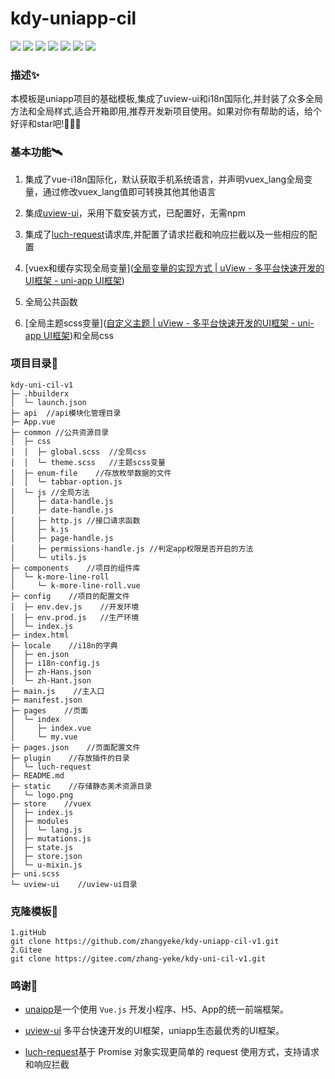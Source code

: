 # **kdy-uniapp-cil**

<img src="https://raster.shields.io/badge/uniapp-3.6+-2b9939?link=https://uniapp.dcloud.net.cn/">
<img src="https://raster.shields.io/badge/uview-1.8+-4aafff?link=https://v1.uviewui.com/">
<img src="https://raster.shields.io/badge/Vue-2.6+-4fc08d?logo=vue.js&link=https://v2.cn.vuejs.org/">
<img src="https://raster.shields.io/badge/Vuex-3.0+-4fc08d?logo=vue.js&link=https://v3.vuex.vuejs.org/zh/">
<img src="https://raster.shields.io/badge/VueI18n-8.2+-4fc08d?logo=vue.js&link=https://uniapp.dcloud.net.cn/tutorial/i18n.html#vue%E7%95%8C%E9%9D%A2%E5%92%8Cjs%E5%86%85%E5%AE%B9%E7%9A%84%E5%9B%BD%E9%99%85%E5%8C%96">
<img src="https://raster.shields.io/badge/luchRequest-3.0.4-263137?link=https://www.quanzhan.co/luch-request/guide/3.x/">
<img src="https://raster.shields.io/badge/sass-8.0+-cc6699?logo=Sass&link=https://www.sass.hk/">

### 描述✨

本模板是uniapp项目的基础模板,集成了uview-ui和i18n国际化,并封装了众多全局方法和全局样式,适合开箱即用,推荐开发新项目使用。如果对你有帮助的话，给个好评和star吧!🤞🤞🤞

### 基本功能🛰

1. 集成了vue-i18n国际化，默认获取手机系统语言，并声明vuex_lang全局变量，通过修改vuex_lang值即可转换其他其他语言

2. 集成[uview-ui](https://v1.uviewui.com/)，采用下载安装方式，已配置好，无需npm

3. 集成了[luch-request](https://www.quanzhan.co/luch-request/)请求库,并配置了请求拦截和响应拦截以及一些相应的配置

4. [vuex和缓存实现全局变量]([全局变量的实现方式 | uView - 多平台快速开发的UI框架 - uni-app UI框架](https://v1.uviewui.com/guide/globalVariable.html))

5. 全局公共函数

6. [全局主题scss变量]([自定义主题 | uView - 多平台快速开发的UI框架 - uni-app UI框架](https://v1.uviewui.com/guide/theme.html))和全局css

### 项目目录📁

```
kdy-uni-cil-v1
├─ .hbuilderx
│  └─ launch.json
├─ api  //api模块化管理目录
├─ App.vue
├─ common //公共资源目录
│  ├─ css
│  │  ├─ global.scss  //全局css
│  │  └─ theme.scss   //主题scss变量 
│  ├─ enum-file    //存放枚举数据的文件
│  │  └─ tabbar-option.js
│  └─ js //全局方法
│     ├─ data-handle.js
│     ├─ date-handle.js
│     ├─ http.js //接口请求函数
│     ├─ k.js
│     ├─ page-handle.js
│     ├─ permissions-handle.js //判定app权限是否开启的方法
│     └─ utils.js
├─ components    //项目的组件库
│  └─ k-more-line-roll
│     └─ k-more-line-roll.vue
├─ config    //项目的配置文件
│  ├─ env.dev.js    //开发环境
│  ├─ env.prod.js   //生产环境 
│  └─ index.js
├─ index.html
├─ locale    //i18n的字典
│  ├─ en.json
│  ├─ i18n-config.js
│  ├─ zh-Hans.json
│  └─ zh-Hant.json
├─ main.js    //主入口
├─ manifest.json    
├─ pages    //页面
│  └─ index
│     ├─ index.vue
│     └─ my.vue
├─ pages.json    //页面配置文件
├─ plugin    //存放插件的目录
│  └─ luch-request
├─ README.md    
├─ static    //存储静态美术资源目录
│  └─ logo.png
├─ store    //vuex
│  ├─ index.js
│  ├─ modules
│  │  └─ lang.js
│  ├─ mutations.js
│  ├─ state.js
│  ├─ store.json
│  └─ u-mixin.js   
├─ uni.scss
└─ uview-ui    //uview-ui目录
```

### 克隆模板🦕

```
1.gitHub
git clone https://github.com/zhangyeke/kdy-uniapp-cil-v1.git
2.Gitee
git clone https://gitee.com/zhang-yeke/kdy-uni-cil-v1.git
```

### 鸣谢🌟

- [unaipp](https://github.com/dcloudio/uni-app)是一个使用 `Vue.js` 开发小程序、H5、App的统一前端框架。

- [uview-ui](https://github.com/umicro/uView) 多平台快速开发的UI框架，uniapp生态最优秀的UI框架。

- [luch-request](https://github.com/lei-mu/luch-request)基于 Promise 对象实现更简单的 request 使用方式，支持请求和响应拦截
